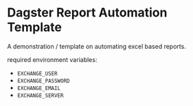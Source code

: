 # Dagster Report Automation Template

A demonstration / template on automating excel based reports.

required environment variables:

- `EXCHANGE_USER`
- `EXCHANGE_PASSWORD`
- `EXCHANGE_EMAIL`
- `EXCHANGE_SERVER`
